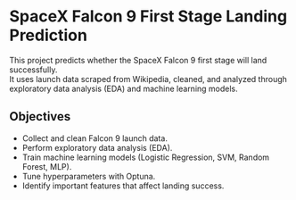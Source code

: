 # SpaceX Falcon 9 First Stage Landing Prediction

This project predicts whether the SpaceX Falcon 9 first stage will land successfully.  
It uses launch data scraped from Wikipedia, cleaned, and analyzed through exploratory data analysis (EDA) and machine learning models.

## Objectives
- Collect and clean Falcon 9 launch data.
- Perform exploratory data analysis (EDA).
- Train machine learning models (Logistic Regression, SVM, Random Forest, MLP).
- Tune hyperparameters with Optuna.
- Identify important features that affect landing success.



